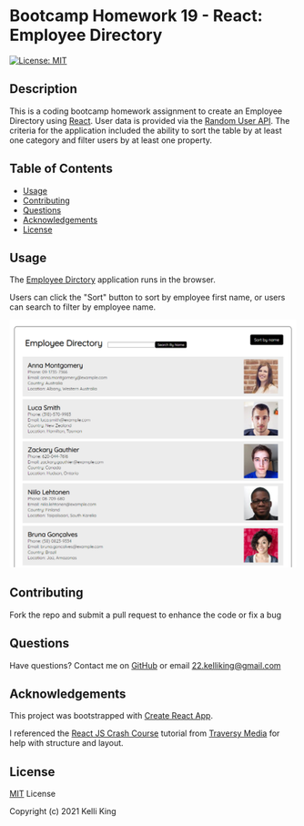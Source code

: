 # Bootcamp Homework 19 - React: Employee Directory
[![License: MIT](https://img.shields.io/badge/License-MIT-yellow.svg)](https://opensource.org/licenses/MIT)
## Description
This is a coding bootcamp homework assignment to create an Employee Directory using [React](https://reactjs.org/).  User data is provided via the [Random User API](https://randomuser.me/).  The  criteria for the application included the ability to sort the table by at least one category and filter users by at least one property. 

## Table of Contents
* [Usage](#Usage)
* [Contributing](#Contributing)
* [Questions](#Questions)
* [Acknowledgements](#Acknowledgements)
* [License](#License)


## Usage
The [Employee Dirctory](https://thorgriffs.github.io/react-employee-directory/) application runs in the browser.    

Users can click the "Sort" button to sort by employee first name, or users can search to filter by employee name.  

![Budget-Tracker Demo](./public/assets/employee-directory.png)


## Contributing
Fork the repo and submit a pull request to enhance the code or fix a bug

## Questions
Have questions?  Contact me on [GitHub](https://github.com/thorgriffs) or email <22.kelliking@gmail.com>

## Acknowledgements
This project was bootstrapped with [Create React App](https://github.com/facebook/create-react-app).

I referenced the [React JS Crash Course](https://youtu.be/w7ejDZ8SWv8) tutorial from [Traversy Media](https://www.youtube.com/channel/UC29ju8bIPH5as8OGnQzwJyA) for help with structure and layout.

## License

[MIT](https://github.com/thorgriffs/react-employee-directory/blob/main/LICENSE) License

Copyright (c) 2021 Kelli King